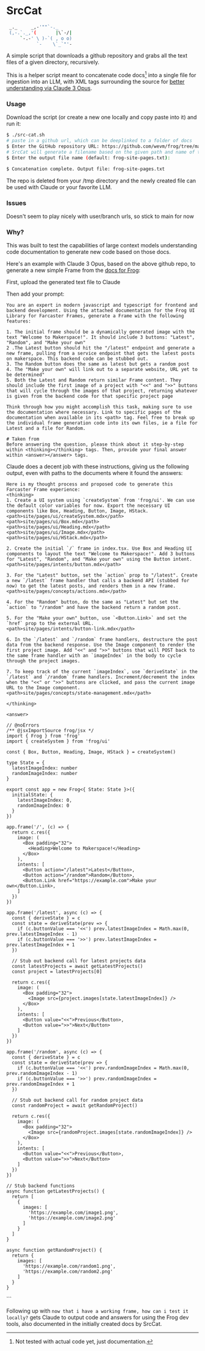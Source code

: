 # SrcCat

```bash
 _._     _,-'""`-._
 (,-.`._,'(       |\`-/|
     `-.-' \ )-`( , o o) 
           `-    \`_`"'-
```

A simple script that downloads a github repository and grabs all the text files of a given directory, recursively.

This is a helper script meant to concatenate code docs[^1] into a single file for ingestion into an LLM, with XML tags surrounding the source for [better understanding via Claude 3 Opus](https://docs.anthropic.com/claude/docs/long-context-window-tips#structuring-long-documents).

[^1]: Not tested with actual code yet, just documentation.

### Usage

Download the script (or create a new one locally and copy paste into it) and run it:

```bash
$ ./src-cat.sh 
# paste in a github url, which can be deeplinked to a folder of docs
$ Enter the GitHub repository URL: https://github.com/wevm/frog/tree/main/site/pages
# SrcCat will generate a filename based on the given path and name of the repo 
$ Enter the output file name (default: frog-site-pages.txt): 

$ Concatenation complete. Output file: frog-site-pages.txt
```

The repo is deleted from your /tmp directory and the newly created file can be used with Claude or your favorite LLM.

### Issues
Doesn't seem to play nicely with user/branch urls, so stick to main for now

### Why?
This was built to test the capabilities of large context models understanding code documentation to generate new code based on those docs.

Here's an example with Claude 3 Opus, based on the above github repo, to generate a new simple Frame from the [docs for Frog](https://github.com/wevm/frog/tree/main/site/pages):


First, upload the generated text file to Claude

Then add your prompt:
```
You are an expert in modern javascript and typescript for frontend and backend development. Using the attached documentation for the Frog UI Library for Farcaster Frames, generate a Frame with the following features:

1. The initial frame should be a dynamically generated image with the text "Welcome to Makerspace!". It should include 3 buttons: "Latest", "Random", and "Make your own"
2 .The Latest button should hit the "/latest" endpoint and generate a new frame, pulling from a service endpoint that gets the latest posts on makerspace. This backend code can be stubbed out.
3. The Random button does the same as latest but gets a random post
4. The "Make your own" will link out to a separate website, URL yet to be determined"
5. Both the Latest and Random return similar Frame content. They should include the first image of a project with "<<" and ">>" buttons that will cycle through the images of that project, returning whatever is given from the backend code for that specific project page

Think through how you might accomplish this task, making sure to use the documentation where necessary. Link to specific pages of the documentation when available in its <path> tag. Feel free to break up the individual frame generation code into its own files, ie a file for Latest and a file for Random.

# Taken from 
Before answering the question, please think about it step-by-step within <thinking></thinking> tags. Then, provide your final answer within <answer></answer> tags.
```

Claude does a decent job with these instructions, giving us the following output, even with paths to the documents where it found the answers:

```
Here is my thought process and proposed code to generate this Farcaster Frame experience:
<thinking>
1. Create a UI system using `createSystem` from 'frog/ui'. We can use the default color variables for now. Export the necessary UI components like Box, Heading, Button, Image, HStack.
<path>site/pages/ui/createSystem.mdx</path>
<path>site/pages/ui/Box.mdx</path>
<path>site/pages/ui/Heading.mdx</path>
<path>site/pages/ui/Image.mdx</path>
<path>site/pages/ui/HStack.mdx</path>

2. Create the initial `/` frame in index.tsx. Use Box and Heading UI components to layout the text "Welcome to Makerspace!". Add 3 buttons for "Latest", "Random", and "Make your own" using the Button intent.
<path>site/pages/intents/button.mdx</path>

3. For the "Latest" button, set the `action` prop to "/latest". Create a new `/latest` frame handler that calls a backend API (stubbed for now) to get the latest posts, and renders them in a new frame. 
<path>site/pages/concepts/actions.mdx</path>

4. For the "Random" button, do the same as "Latest" but set the `action` to "/random" and have the backend return a random post.

5. For the "Make your own" button, use `<Button.Link>` and set the `href` prop to the external URL.
<path>site/pages/intents/button-link.mdx</path>

6. In the `/latest` and `/random` frame handlers, destructure the post data from the backend response. Use the Image component to render the first project image. Add "<<" and ">>" buttons that will POST back to the same frame handler with an `imageIndex` in the body to cycle through the project images.

7. To keep track of the current `imageIndex`, use `deriveState` in the `/latest` and `/random` frame handlers. Increment/decrement the index when the "<<" or ">>" buttons are clicked, and pass the current image URL to the Image component.
<path>site/pages/concepts/state-management.mdx</path>

</thinking>

<answer>
```

```tsx twoslash [src/index.tsx]
// @noErrors
/** @jsxImportSource frog/jsx */
import { Frog } from 'frog'
import { createSystem } from 'frog/ui'

const { Box, Button, Heading, Image, HStack } = createSystem()

type State = {
  latestImageIndex: number
  randomImageIndex: number
}

export const app = new Frog<{ State: State }>({
  initialState: {
    latestImageIndex: 0,
    randomImageIndex: 0
  }
})

app.frame('/', (c) => {
  return c.res({
    image: (
      <Box padding="32">
        <Heading>Welcome to Makerspace!</Heading>
      </Box>
    ),
    intents: [
      <Button action="/latest">Latest</Button>,
      <Button action="/random">Random</Button>,
      <Button.Link href="https://example.com">Make your own</Button.Link>,
    ]
  })
})

app.frame('/latest', async (c) => {
  const { deriveState } = c
  const state = deriveState(prev => {
    if (c.buttonValue === '<<') prev.latestImageIndex = Math.max(0, prev.latestImageIndex - 1)
    if (c.buttonValue === '>>') prev.latestImageIndex = prev.latestImageIndex + 1
  })

  // Stub out backend call for latest projects data
  const latestProjects = await getLatestProjects()
  const project = latestProjects[0]

  return c.res({ 
    image: (
      <Box padding="32">
        <Image src={project.images[state.latestImageIndex]} />
      </Box>
    ),
    intents: [
      <Button value="<<">Previous</Button>,
      <Button value=">>">Next</Button>  
    ]
  })
})

app.frame('/random', async (c) => {
  const { deriveState } = c
  const state = deriveState(prev => {
    if (c.buttonValue === '<<') prev.randomImageIndex = Math.max(0, prev.randomImageIndex - 1) 
    if (c.buttonValue === '>>') prev.randomImageIndex = prev.randomImageIndex + 1
  })
  
  // Stub out backend call for random project data
  const randomProject = await getRandomProject()
  
  return c.res({
    image: (
      <Box padding="32"> 
        <Image src={randomProject.images[state.randomImageIndex]} />
      </Box>
    ),
    intents: [
      <Button value="<<">Previous</Button>,
      <Button value=">>">Next</Button>
    ]
  })
})

// Stub backend functions
async function getLatestProjects() {
  return [
    { 
      images: [
        'https://example.com/image1.png',
        'https://example.com/image2.png'
      ]
    }
  ]
}

async function getRandomProject() {
  return { 
    images: [
      'https://example.com/random1.png',
      'https://example.com/random2.png'  
    ]
  }
}
```

</answer>
```

Following up with `now that i have a working frame, how can i test it locally?` gets Claude to output code and answers for using the Frog dev tools, also documented in the initially created docs by SrcCat. 

